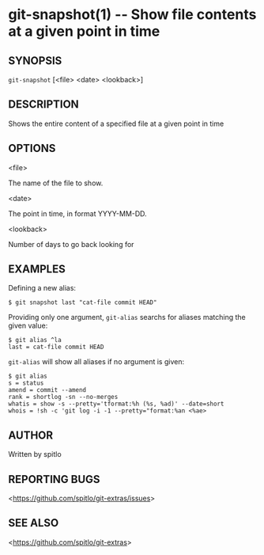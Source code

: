 git-snapshot(1) -- Show file contents at a given point in time
===============================================

## SYNOPSIS

`git-snapshot` [&lt;file&gt; &lt;date&gt; &lt;lookback&gt;]

## DESCRIPTION

Shows the entire content of a specified file at a given point in time

## OPTIONS

  &lt;file&gt;

  The name of the file to show.

  &lt;date&gt;

  The point in time, in format YYYY-MM-DD.

  &lt;lookback&gt;

  Number of days to go back looking for

## EXAMPLES

 Defining a new alias:

    $ git snapshot last "cat-file commit HEAD"

 Providing only one argument, `git-alias` searchs for aliases matching the given value:

    $ git alias ^la
    last = cat-file commit HEAD

 `git-alias` will show all aliases if no argument is given:

    $ git alias
    s = status
    amend = commit --amend
    rank = shortlog -sn --no-merges
    whatis = show -s --pretty='tformat:%h (%s, %ad)' --date=short
    whois = !sh -c 'git log -i -1 --pretty="format:%an <%ae>

## AUTHOR

Written by spitlo

## REPORTING BUGS

&lt;<https://github.com/spitlo/git-extras/issues>&gt;

## SEE ALSO

&lt;<https://github.com/spitlo/git-extras>&gt;
